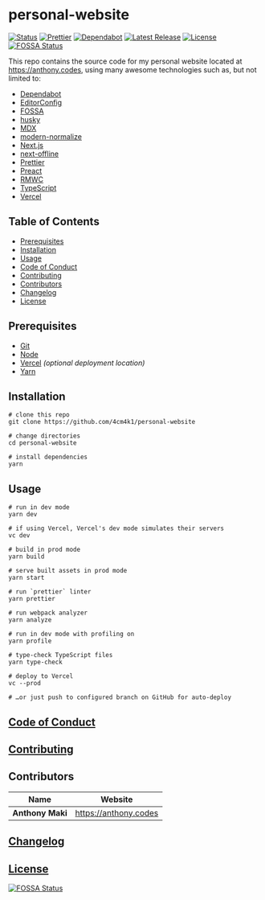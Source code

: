 # personal-website

[![Status](https://img.shields.io/website-up-down-green-red/https/anthony.codes.svg?label=status&style=flat-square)](https://anthony.codes) [![Prettier](https://img.shields.io/badge/code_style-prettier-ff69b4.svg?style=flat-square)](https://prettier.io/) [![Dependabot](https://img.shields.io/badge/dependabot-enabled-1f8ceb.svg?style=flat-square)](https://dependabot.com/) [![Latest Release](https://img.shields.io/github/release/4cm4k1/personal-website/all.svg?style=flat-square)](https://github.com/4cm4k1/personal-website/releases) [![License](https://img.shields.io/github/license/4cm4k1/personal-website.svg?style=flat-square)](license) [![FOSSA Status](https://app.fossa.io/api/projects/git%2Bgithub.com%2F4cm4k1%2Fpersonal-website.svg?type=small)](https://app.fossa.io/projects/git%2Bgithub.com%2F4cm4k1%2Fpersonal-website?ref=badge_small)

This repo contains the source code for my personal website located at <https://anthony.codes>, using many awesome technologies such as, but not limited to:

- [Dependabot](https://dependabot.com/)
- [EditorConfig](https://github.com/editorconfig/editorconfig)
- [FOSSA](https://github.com/fossas/fossa-cli)
- [husky](https://github.com/typicode/husky)
- [MDX](https://github.com/mdx-js/mdx)
- [modern-normalize](https://github.com/sindresorhus/modern-normalize)
- [Next.js](https://github.com/vercel/next.js)
- [next-offline](https://github.com/hanford/next-offline)
- [Prettier](https://github.com/prettier/prettier)
- [Preact](https://github.com/preactjs/preact)
- [RMWC](https://github.com/jamesmfriedman/rmwc)
- [TypeScript](https://github.com/microsoft/TypeScript)
- [Vercel](https://github.com/vercel/vercel)

## Table of Contents

- [Prerequisites](#prerequisites)
- [Installation](#installation)
- [Usage](#usage)
- [Code of Conduct](#code-of-conduct)
- [Contributing](#contributing)
- [Contributors](#contributors)
- [Changelog](#changelog)
- [License](#license)

## Prerequisites

- [Git](https://github.com/git/git)
- [Node](https://github.com/nodejs/node)
- [Vercel](https://github.com/vercel/vercel) _(optional deployment location)_
- [Yarn](https://github.com/yarnpkg/yarn)

## Installation

```shell
# clone this repo
git clone https://github.com/4cm4k1/personal-website

# change directories
cd personal-website

# install dependencies
yarn
```

## Usage

```shell
# run in dev mode
yarn dev

# if using Vercel, Vercel's dev mode simulates their servers
vc dev

# build in prod mode
yarn build

# serve built assets in prod mode
yarn start

# run `prettier` linter
yarn prettier

# run webpack analyzer
yarn analyze

# run in dev mode with profiling on
yarn profile

# type-check TypeScript files
yarn type-check

# deploy to Vercel
vc --prod

# …or just push to configured branch on GitHub for auto-deploy
```

## [Code of Conduct](.github/code_of_conduct.md)

## [Contributing](.github/contributing.md)

## Contributors

| Name             | Website                 |
| ---------------- | ----------------------- |
| **Anthony Maki** | <https://anthony.codes> |

## [Changelog](changelog.md)

## [License](license)

[![FOSSA Status](https://app.fossa.io/api/projects/git%2Bgithub.com%2F4cm4k1%2Fpersonal-website.svg?type=large)](https://app.fossa.io/projects/git%2Bgithub.com%2F4cm4k1%2Fpersonal-website?ref=badge_large)
